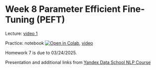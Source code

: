 # Week 8 Parameter Efficient Fine-Tuning (PEFT)

Lecture: [video 1](https://youtu.be/AN99SqVaaYE)

Practice: notebook [![Open in Colab](https://colab.research.google.com/assets/colab-badge.svg)](https://github.com/anton-selitskiy/RIT_LLM/blob/main/Week08_peft/practice_08.ipynb), [video](https://youtu.be/wizwiKIV1gg)

Homework 7 is due to 03/24/2025. 

Presentation and additional links from [Yandex Data School NLP Course](https://github.com/yandexdataschool/nlp_course/tree/2024/week07_peft) 
